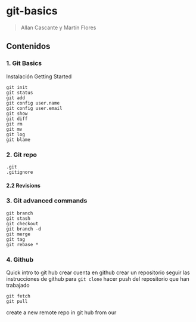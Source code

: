 # git-basics
> Allan Cascante y Martín Flores

## Contenidos

### 1. Git Basics
Instalación
Getting Started
```
git init
git status
git add
git config user.name 
git config user.email
git show
git diff
git rm
git mv
git log
git blame
```

### 2. Git repo
```
.git
.gitignore
```
#### 2.2 Revisions

### 3. Git advanced commands
```
git branch
git stash
git checkout
git branch -d
git merge
git tag 
git rebase *
```

### 4. Github

Quick intro to git hub
crear cuenta en github
crear un repositorio 
seguir las instrucciones de github para
`git clone`
hacer push del repositorio que han trabajado
```
git fetch
git pull
```
create a new remote repo in git hub from our 
